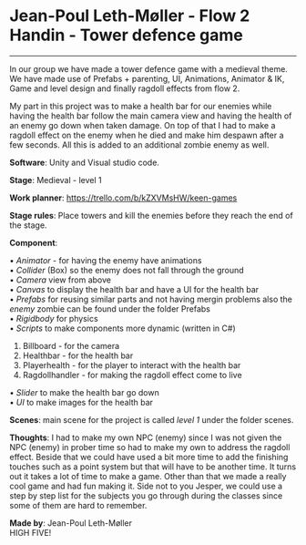 # Jean-Poul Leth-Møller - Flow 2 Handin - Tower defence game
___

In our group we have made a tower defence game with a medieval theme. We have made use of Prefabs + parenting, UI, Animations, Animator & IK, Game and level design and finally ragdoll effects from flow 2.

My part in this project was to make a health bar for our enemies while having the health bar follow the main camera view and having the health of an enemy go down when taken damage. On top of that I had to make a ragdoll effect on the enemy when he died and make him despawn after a few seconds. All this is added to an additional zombie enemy as well.

**Software**: Unity and Visual studio code.

**Stage**: Medieval - level 1

**Work planner**: https://trello.com/b/kZXVMsHW/keen-games

**Stage rules**: Place towers and kill the enemies before they reach the end of the stage.

**Component**: <br/>

•	*Animator* - for having the enemy have animations <br/>
•	*Collider* (Box) so the enemy does not fall through the ground<br/>
•	*Camera* view from above <br/>
•	*Canvas* to display the health bar and have a UI for the health bar<br/>
•	*Prefabs* for reusing similar parts and not having mergin problems also the *enemy* zombie can be found under the folder Prefabs<br/>
•	*Rigidbody* for physics<br/>
•	*Scripts* to make components more dynamic (written in C#)<br/>
1.	Billboard - for the camera<br/>
2.	Healthbar - for the health bar<br/>
3.	Playerhealth - for the player to interact with the health bar<br/>
4.	Ragdollhandler - for making the ragdoll effect come to live<br/>

• *Slider* to make the health bar go down<br/>
• *UI* to make images for the health bar<br/>

**Scenes**: main scene for the project is called *level 1* under the folder scenes.

**Thoughts**: I had to make my own NPC (enemy) since I was not given the NPC (enemy) in prober time so had to make my own to address the ragdoll effect. Beside that we could have used a bit more time to add the finishing touches such as a point system but that will have to be another time. It turns out it takes a lot of time to make a game. Other than that we made a really cool game and had fun making it. 
Side not to you Jesper, we could use a step by step list for the subjects you go through during the classes since some of them are hard to remember.

**Made by**: Jean-Poul Leth-Møller<br/>
HIGH FIVE!
